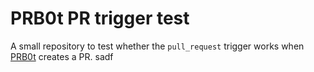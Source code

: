 # PRB0t PR trigger test

A small repository to test whether the `pull_request` trigger works when [PRB0t](https://github.com/PRB0t/PRB0t)
creates a PR.
sadf
